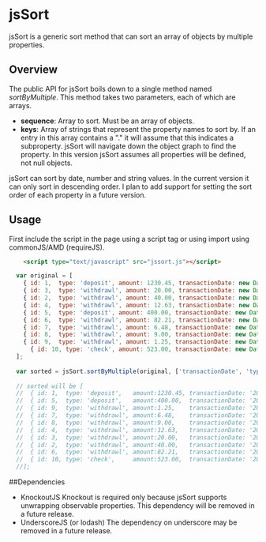 # jsSort

jsSort is a generic sort method that can sort an array of objects by multiple properties. 

## Overview

The public API for jsSort boils down to a single method named _sortByMultiple_. This method takes two parameters, 
each of which are arrays. 

- __sequence__: Array to sort. Must be an array of objects.
- __keys__: Array of strings that represent the property names to sort by. If an entry in this array contains a 
  "." it will assume that this indicates a subproperty. jsSort will navigate down the object graph to find the
  property. In this version jsSort assumes all properties will be defined, not null objects. 
  
jsSort can sort by date, number and string values. In the current version it can only sort in descending order. 
I plan to add support for setting the sort order of each property in a future version.

## Usage

First include the script in the page using a script tag or using import using commonJS/AMD (requireJS).

```HTML
	<script type="text/javascript" src="jssort.js"></script>
```

```JavaScript
  var original = [
  	{ id: 1,  type: 'deposit', amount: 1230.45, transactionDate: new Date('1/1/2010') },
    { id: 3,  type: 'withdrawl', amount: 20.00, transactionDate: new Date('1/1/2011') },
    { id: 2,  type: 'withdrawl', amount: 40.00, transactionDate: new Date('1/1/2011') },
    { id: 4,  type: 'withdrawl', amount: 12.63, transactionDate: new Date('1/1/2011') },
    { id: 5,  type: 'deposit', amount: 400.00, transactionDate: new Date('1/1/2011') },
    { id: 6,  type: 'withdrawl', amount: 82.21, transactionDate: new Date('1/1/2011') },
    { id: 7,  type: 'withdrawl', amount: 6.48, transactionDate: new Date('1/1/2011') },
    { id: 8,  type: 'withdrawl', amount: 9.00, transactionDate: new Date('1/1/2011') },
    { id: 9,  type: 'withdrawl', amount: 1.25, transactionDate: new Date('1/1/2011') },
	  { id: 10, type: 'check', amount: 523.00, transactionDate: new Date('1/1/2013') }
  ];
  
  var sorted = jsSort.sortByMultiple(original, ['transactionDate', 'type', 'amount']);
  
  // sorted will be [
  //  { id: 1,  type: 'deposit',   amount:1230.45, transactionDate: '2010-01-01' },
  //  { id: 5,  type: 'deposit',   amount:400.00,  transactionDate: '2011-01-01' },
  //  { id: 9,  type: 'withdrawl', amount:1.25,    transactionDate: '2011-01-01' },
  //  { id: 7,  type: 'withdrawl', amount:6.48,    transactionDate: '2011-01-01' },
  //  { id: 8,  type: 'withdrawl', amount:9.00,    transactionDate: '2011-01-01' },
  //  { id: 4,  type: 'withdrawl', amount:12.63,   transactionDate: '2011-01-01' },
  //  { id: 3,  type: 'withdrawl', amount:20.00,   transactionDate: '2011-01-01' },
  //  { id: 2,  type: 'withdrawl', amount:40.00,   transactionDate: '2011-01-01' },
  //  { id: 6,  type: 'withdrawl', amount:82.21,   transactionDate: '2011-01-01' },
  //  { id: 10, type: 'check',     amount:523.00,  transactionDate: '2013-01-01' }
  //];

```

##Dependencies
- KnockoutJS
  Knockout is required only because jsSort supports unwrapping observable properties. This dependency will 
  be removed in a future release.
- UnderscoreJS (or lodash)
  The dependency on underscore may be removed in a future release. 